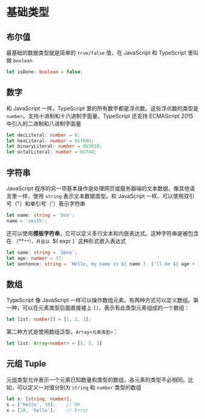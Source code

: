 # 基础类型


## 布尔值

最基础的数据类型就是简单的 `true/false` 值，在 JavaScript 和 TypeScript 里叫做 `boolean`

```ts
let isDone: boolean = false;
```

## 数字

和 JavaScript 一样，TypeScript 里的所有数字都是浮点数。这些浮点数的类型是 `number`。支持十进制和十六进制字面量，TypeScript 还支持 ECMAScript 2015 中引入的二进制和八进制字面量

```ts
let decLiteral: number = 6;
let hexLiteral: number = 0xf00d;
let binaryLiteral: number = 0b1010;
let octalLiteral: number = 0o744;
```

## 字符串

JavaScript 程序的另一项基本操作是处理网页或服务器端的文本数据。像其他语言里一样，使用 `string` 表示文本数据类型。和 JavaScript 一样，可以使用双引号（"）和单引号（'）表示字符串

```ts
let name: string = 'boo';
name = 'smith';
```

还可以使用**模板字符串**，它可以定义多行文本和内嵌表达式。这种字符串是被包含在 （**`**），并且以 `${ expr }` 这种形式嵌入表达式

```ts
let name: string = `Gene`;
let age: number = 37;
let sentence: string = `Hello, my name is ${ name }. I'll be ${ age + 1 } years old next month.`;
```

## 数组

TypeScript 像 JavaScript 一样可以操作数组元素。有两种方式可以定义数组。第一种，可以在元素类型后面直接接上 `[]`，表示有此类型元素组成的一个数组：

```ts
let list: number[] = [1, 2, 3];
```

第二种方式是使用数组泛型，`Array<元素类型>`：

```ts
let list: Array<number> = [1, 2, 3]
```

## 元组 Tuple

元组类型允许表示一个元素已知数量和类型的数组，各元素的类型不必相同。比如，可以定义一对值分别为 `string` 和 `number` 类型的数组

```ts
let x: [string, number];
x = ['hello', 10];    // OK
x = [10, 'hello'];    // Error
```



